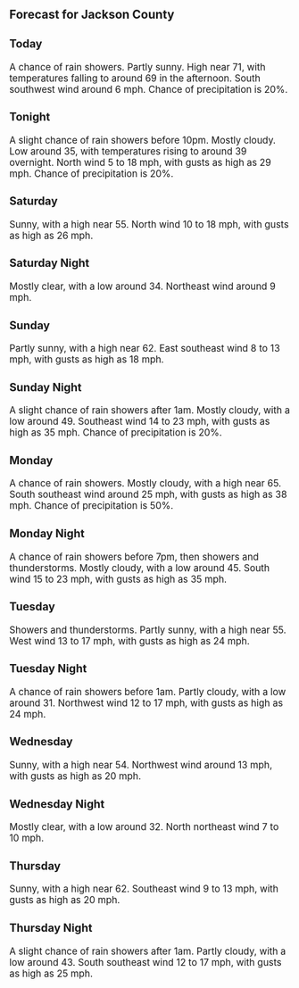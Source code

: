 <div>
   <h2>Forecast for Jackson County</h2>
   <p>
      <div style="font-size:120%">
         <h3>Today</h3>A chance of rain showers. Partly sunny. High near 71, with temperatures falling to around 69 in the afternoon. South southwest
         wind around 6 mph. Chance of precipitation is 20%.<br></div>
   </p>
   <p>
      <div style="font-size:120%">
         <h3>Tonight</h3>A slight chance of rain showers before 10pm. Mostly cloudy. Low around 35, with temperatures rising to around 39 overnight.
         North wind 5 to 18 mph, with gusts as high as 29 mph. Chance of precipitation is 20%.<br></div>
   </p>
   <p>
      <div style="font-size:120%">
         <h3>Saturday</h3>Sunny, with a high near 55. North wind 10 to 18 mph, with gusts as high as 26 mph.<br></div>
   </p>
   <p>
      <div style="font-size:120%">
         <h3>Saturday Night</h3>Mostly clear, with a low around 34. Northeast wind around 9 mph.<br></div>
   </p>
   <p>
      <div style="font-size:120%">
         <h3>Sunday</h3>Partly sunny, with a high near 62. East southeast wind 8 to 13 mph, with gusts as high as 18 mph.<br></div>
   </p>
   <p>
      <div style="font-size:120%">
         <h3>Sunday Night</h3>A slight chance of rain showers after 1am. Mostly cloudy, with a low around 49. Southeast wind 14 to 23 mph, with gusts as
         high as 35 mph. Chance of precipitation is 20%.<br></div>
   </p>
   <p>
      <div style="font-size:120%">
         <h3>Monday</h3>A chance of rain showers. Mostly cloudy, with a high near 65. South southeast wind around 25 mph, with gusts as high as 38
         mph. Chance of precipitation is 50%.<br></div>
   </p>
   <p>
      <div style="font-size:120%">
         <h3>Monday Night</h3>A chance of rain showers before 7pm, then showers and thunderstorms. Mostly cloudy, with a low around 45. South wind 15 to
         23 mph, with gusts as high as 35 mph.<br></div>
   </p>
   <p>
      <div style="font-size:120%">
         <h3>Tuesday</h3>Showers and thunderstorms. Partly sunny, with a high near 55. West wind 13 to 17 mph, with gusts as high as 24 mph.<br></div>
   </p>
   <p>
      <div style="font-size:120%">
         <h3>Tuesday Night</h3>A chance of rain showers before 1am. Partly cloudy, with a low around 31. Northwest wind 12 to 17 mph, with gusts as high
         as 24 mph.<br></div>
   </p>
   <p>
      <div style="font-size:120%">
         <h3>Wednesday</h3>Sunny, with a high near 54. Northwest wind around 13 mph, with gusts as high as 20 mph.<br></div>
   </p>
   <p>
      <div style="font-size:120%">
         <h3>Wednesday Night</h3>Mostly clear, with a low around 32. North northeast wind 7 to 10 mph.<br></div>
   </p>
   <p>
      <div style="font-size:120%">
         <h3>Thursday</h3>Sunny, with a high near 62. Southeast wind 9 to 13 mph, with gusts as high as 20 mph.<br></div>
   </p>
   <p>
      <div style="font-size:120%">
         <h3>Thursday Night</h3>A slight chance of rain showers after 1am. Partly cloudy, with a low around 43. South southeast wind 12 to 17 mph, with gusts
         as high as 25 mph.<br></div>
   </p>
</div>